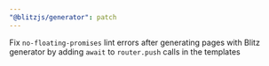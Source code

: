 ```yaml
---
"@blitzjs/generator": patch
---
```


Fix `no-floating-promises` lint errors after generating pages with Blitz generator by adding `await` to `router.push` calls in the templates
